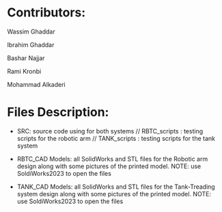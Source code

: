 # Contributors: 
Wassim Ghaddar  

Ibrahim Ghaddar

Bashar Najjar

Rami Kronbi 

Mohammad Alkaderi

# Files Description:
- SRC: source code using for both systems // RBTC_scripts : testing scripts for the robotic arm // TANK_scripts : testing scripts for the tank system

- RBTC_CAD Models: all SolidWorks and STL files for the Robotic arm design along with some pictures of the printed model. NOTE: use SoldiWorks2023 to open the files

- TANK_CAD Models: all SolidWorks and STL files for the Tank-Treading system design along with some pictures of the printed model. NOTE: use SoldiWorks2023 to open the files



